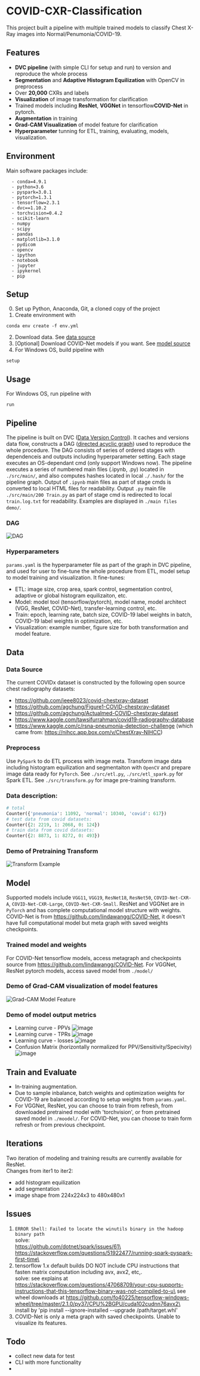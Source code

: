 # COVID-CXR-Classification
This project built a pipeline with multiple trained models to classify Chest X-Ray images into Normal/Penumonia/COVID-19. 

## Features
- **DVC pipeline** (with simple CLI for setup and run) to version and reproduce the whole process
- **Segmentation** and **Adaptive Histogram Equilization** with OpenCV in preprocess
- Over **20,000** CXRs and labels
- **Visualization** of image transformation for clarification
- Trained models including **ResNet**, **VGGNet** in tensorflow**COVID-Net** in pytorch.
- **Augmentation** in training
- **Grad-CAM Visualization** of model feature for clarification
- **Hyperparameter** tunning for ETL, training, evaluating, models, visualization.


## Environment
Main software packages include:
```
  - conda=4.9.1
  - python=3.6
  - pyspark=3.0.1
  - pytorch=1.3.1
  - tensorflow=2.3.1
  - dvc==1.10.2
  - torchvision=0.4.2
  - scikit-learn
  - numpy
  - scipy
  - pandas
  - matplotlib=3.1.0
  - pydicom
  - opencv
  - ipython
  - notebook
  - jupyter
  - ipykernel
  - pip
```

## Setup
0. Set up Python, Anaconda, Git, a cloned copy of the project
1. Create environment with
```
conda env create -f env.yml
```
2. Download data. See [data source](https://github.com/hzhaoc/COVID-CXR#data-source)
3. [Optional] Download COVID-Net models if you want. See [model source](https://github.com/lindawangg/COVID-Net)
4. For Windows OS, build pipeline with
```
setup
```

## Usage
For Windows OS, run pipeline with
```
run
```

## Pipeline
The pipeline is built on DVC ([Data Version Control](https://dvc.org/doc/start)). It caches and versions data flow, constructs a DAG ([directed acyclic graph](https://en.wikipedia.org/wiki/Directed_acyclic_graph)) used to reproduce the whole procedure. The DAG consists of series of ordered stages with dependenceis and outputs including hyperparameter setting. Each stage executes an OS-dependant cmd (only support Windows now). The pipeline executes a series of numbered main files (.ipynb, .py) located in `./src/main/`, and also computes hashes located in local `./.hash/` for the pipeline graph. Output of `.ipynb` main files as part of stage cmds is converted to local HTML files for readability. Output `.py` main file `./src/main/200 Train.py` as part of stage cmd is redirected to local `train.log.txt` for readability. Examples are displayed in `./main files demo/`.

### DAG
![DAG](DAG.png)

### Hyperparameters
`params.yaml` is the hyperparameter file as part of the graph in DVC pipeline, and used for user to fine-tune the whole procedure from ETL, model setup to model training and visualization.
It fine-tunes:
- ETL: image size, crop area, spark control, segmentation control, adaptive or global histogram equilizaiton, etc.
- Model: model tool (tensorflow/pytorch), model name, model architect (VGG, ResNet, COVID-Net), transfer-learning control, etc.
- Train: epoch, learning rate, batch size, COVID-19 label weights in batch, COVID-19 label weights in optimization, etc.
- Visualization: example number, figure size for both transformation and model feature.

## Data

### Data Source
The current COVIDx dataset is constructed by the following open source chest radiography datasets:
* https://github.com/ieee8023/covid-chestxray-dataset
* https://github.com/agchung/Figure1-COVID-chestxray-dataset
* https://github.com/agchung/Actualmed-COVID-chestxray-dataset
* https://www.kaggle.com/tawsifurrahman/covid19-radiography-database
* https://www.kaggle.com/c/rsna-pneumonia-detection-challenge (which came from: https://nihcc.app.box.com/v/ChestXray-NIHCC)

### Preprocess
Use `PySpark` to do ETL process with image meta. Transform image data including histogram equilization and segmentaiton with `OpenCV` and prepare image data ready for `PyTorch`.
See `./src/etl.py`, `./src/etl_spark.py` for Spark ETL.
See `./src/transform.py` for image pre-training transform.

### Data description:
```python
# total
Counter({'pneumonia': 11092, 'normal': 10340, 'covid': 617})
# test data from covid datasets: 
Counter({2: 2219, 1: 2068, 0: 124})
# train data from covid datasets: 
Counter({2: 8873, 1: 8272, 0: 493})
```

### Demo of Pretraining Transform
![Transform Example](/demo/visual/transform/transform%20example.png)

## Model
Supported models include `VGG11`, `VGG19`, `ResNet18`, `ResNet50`, `COVID-Net-CXR-A`, `COVID-Net-CXR-Large`, `COVID-Net-CXR-Small`. ResNet and VGGNet are in `PyTorch` and has complete computational model structure with weights. COVID-Net is from https://github.com/lindawangg/COVID-Net, it doesn't have full computational model but meta graph with saved weights checkpoints.

### Trained model and weights
For COVID-Net tensorflow models, access metagraph and checkpoints source from https://github.com/lindawangg/COVID-Net.
For VGGNet, ResNet pytorch models, access saved model from `./model/`

### Demo of Grad-CAM visualization of model features
![Grad-CAM Model Feature](/demo/visual/feature/resnet18.iter2.480.feature.1.png)

### Demo of model output metrics
- Learning curve - PPVs
![image](/demo/output/PPV.png)
- Learning curve - TPRs
![image](/demo/output/TPR.png)
- Learning curve - losses
![image](/demo/output/losses.png)
- Confusion Matrix (horizontally normalized for PPV/Sensitivity/Specivity)
![image](/demo/output/confusion_matrix_hnorm.png)

## Train and Evaluate
- In-training augmentation.
- Due to sample inbalance, batch weights and optimization weights for COVID-19 are balanced according to setup weights from `params.yaml`. 
- For VGGNet, ResNet, you can choose to train from refresh, from downloaded pretrained model with 'torchvision', or from pretrained saved model in `./moodel/`. For COVID-Net, you can choose to train form refresh or from previous checkpoint.

## Iterations
Two iteration of modeling and training results are currently available for ResNet.\
Changes from iter1 to iter2:
- add histogram equilization
- add segmentation
- image shape from 224x224x3 to 480x480x1

## Issues
1. ```ERROR Shell: Failed to locate the winutils binary in the hadoop binary path```\
solve:\
https://github.com/dotnet/spark/issues/61\
https://stackoverflow.com/questions/51922477/running-spark-pyspark-first-time\
2. tensorflow 1.x default builds DO NOT include CPU instructions that fasten matrix computation including avx, avx2, etc,.\
solve:
see explains at https://stackoverflow.com/questions/47068709/your-cpu-supports-instructions-that-this-tensorflow-binary-was-not-compiled-to-u\
see wheel downloads at https://github.com/fo40225/tensorflow-windows-wheel/tree/master/2.1.0/py37/CPU%2BGPU/cuda102cudnn76avx2\
install by 'pip install --ignore-installed --upgrade /path/target.whl'
3. COVID-Net is only a meta graph with saved checkpoints. Unable to visualize its features.

## Todo
- collect new data for test
- CLI with more functionality
- 
